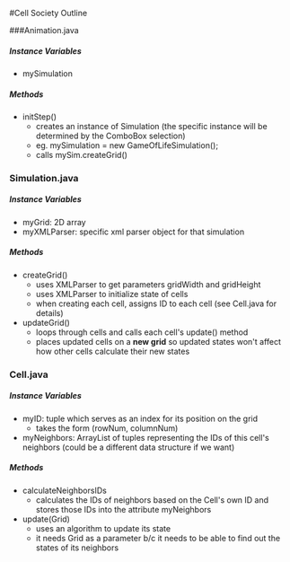 
#Cell Society Outline

###Animation.java

##### Instance Variables
  * mySimulation
  
##### Methods

  * initStep()
	  * creates an instance of Simulation (the specific instance will be determined by the ComboBox selection)
      * eg. mySimulation = new GameOfLifeSimulation();
	  * calls mySim.createGrid()
	  
### Simulation.java
##### Instance Variables
  * myGrid: 2D array
  * myXMLParser: specific xml parser object for that simulation
  
##### Methods
  * createGrid()
	  * uses XMLParser to get parameters gridWidth and gridHeight
	  * uses XMLParser to initialize state of cells
	  * when creating each cell, assigns ID to each cell (see Cell.java for details)
  * updateGrid()
	  * loops through cells and calls each cell's update() method
	  * places updated cells on a **new grid** so updated states won't affect how other cells calculate their new states

### Cell.java
##### Instance Variables
  * myID:  tuple which serves as an index for its position on the grid 
	  * takes the form (rowNum, columnNum)
  * myNeighbors: ArrayList of tuples representing the IDs of this cell's neighbors (could be a different data structure if we want)
  
##### Methods
  * calculateNeighborsIDs
	  * calculates the IDs of neighbors based on the Cell's own ID and stores those IDs into the attribute myNeighbors
  * update(Grid)
	  * uses an algorithm to update its state
	  * it needs Grid as a parameter b/c it needs to be able to find out the states of its neighbors
